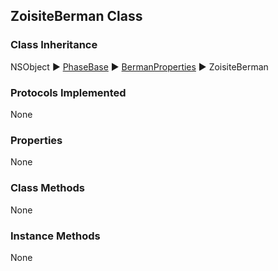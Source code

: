 ## ZoisiteBerman Class  
### Class Inheritance  
NSObject ▶️ [PhaseBase](PhaseBase.html) ▶️ [BermanProperties](BermanProperties.html) ▶️ ZoisiteBerman  

### Protocols Implemented  
None  

### Properties  
None 

### Class Methods  
None  

### Instance Methods  
None